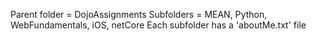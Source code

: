Parent folder = DojoAssignments
Subfolders = MEAN, Python, WebFundamentals, iOS, netCore
Each subfolder has a 'aboutMe.txt' file
